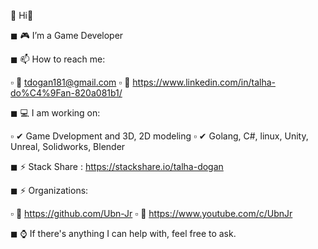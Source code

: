  🤖  Hi👋 
 
 ◼ 🎮 I’m a Game Developer

 ◼ 📫 How to reach me:

   ▫ 🚩 tdogan181@gmail.com
   ▫ 🚩 https://www.linkedin.com/in/talha-do%C4%9Fan-820a081b1/


 ◼ 💻 I am working on:

   ▫ ✔ Game Dvelopment and 3D, 2D modeling
   ▫ ✔ Golang, C#, linux, Unity, Unreal, Solidworks, Blender

 ◼ ⚡ Stack Share : https://stackshare.io/talha-dogan

 ◼ ⚡ Organizations:

   ▫ 🎯 https://github.com/Ubn-Jr
   ▫ 🎯 https://www.youtube.com/c/UbnJr
   
   
 ◼ ⌚ If there's anything I can help with, feel free to ask.
